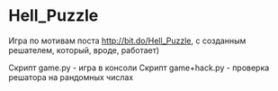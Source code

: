 # Hell_Puzzle
Игра по мотивам поста http://bit.do/Hell_Puzzle, c созданным решателем, который, вроде, работает)

Скрипт game.py - игра в консоли
Скрипт game+hack.py - проверка решатора на рандомных числах